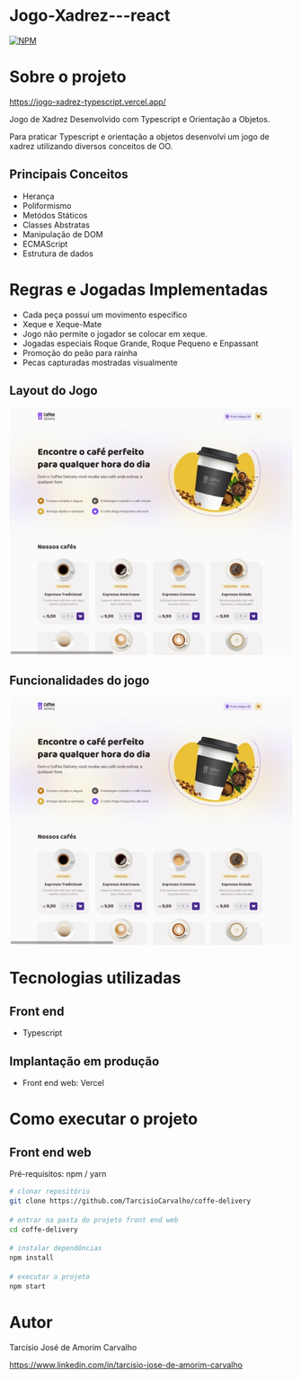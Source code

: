 # Jogo-Xadrez---react
[![NPM](https://img.shields.io/npm/l/react)](https://github.com/TarcisioCarvalho/Jogo-Xadrez-Typescript/blob/main/LICENSE)

# Sobre o projeto

https://jogo-xadrez-typescript.vercel.app/

Jogo de Xadrez Desenvolvido com Typescript e Orientação a Objetos. 

 Para praticar Typescript e orientação a objetos desenvolvi um jogo de xadrez utilizando
 diversos conceitos de OO. 

## Principais Conceitos

- Herança
- Poliformismo
- Metódos Státicos
- Classes Abstratas
- Manipulação de DOM
- ECMAScript 
- Estrutura de dados

# Regras e Jogadas Implementadas

- Cada peça possui um movimento especifico
- Xeque e Xeque-Mate
- Jogo não permite o jogador se colocar em xeque.
- Jogadas especiais Roque Grande, Roque Pequeno e Enpassant
- Promoção do peão para rainha
- Pecas capturadas mostradas visualmente


## Layout do Jogo

<img  src = 'https://github.com/TarcisioCarvalho/coffe-delivery/blob/main/src/assets/img/HomeCoffeDelivery.jpg'>

## Funcionalidades do jogo
<img  src = 'https://github.com/TarcisioCarvalho/coffe-delivery/blob/main/src/assets/img/HomeCoffeDelivery.jpg'>

# Tecnologias utilizadas

## Front end
- Typescript

## Implantação em produção

- Front end web: Vercel


# Como executar o projeto


## Front end web
Pré-requisitos: npm / yarn

```bash
# clonar repositório
git clone https://github.com/TarcisioCarvalho/coffe-delivery

# entrar na pasta do projeto front end web
cd coffe-delivery

# instalar dependências
npm install

# executar o projeto
npm start
```

# Autor

Tarcísio José de Amorim Carvalho

https://www.linkedin.com/in/tarcisio-jose-de-amorim-carvalho
